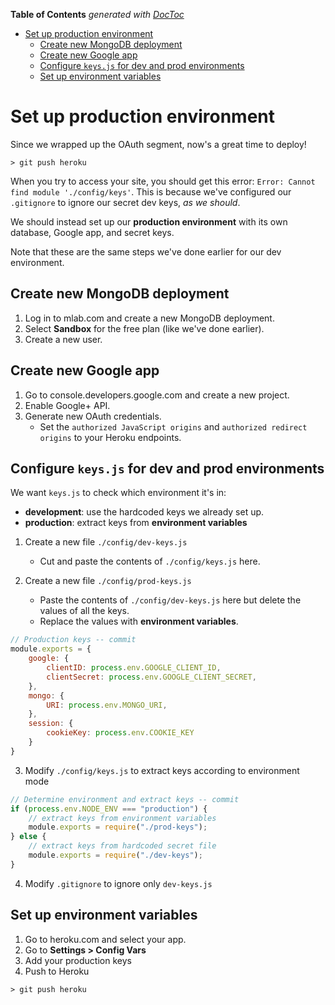<!-- START doctoc generated TOC please keep comment here to allow auto update -->
<!-- DON'T EDIT THIS SECTION, INSTEAD RE-RUN doctoc TO UPDATE -->
**Table of Contents**  *generated with [DocToc](https://github.com/thlorenz/doctoc)*

- [Set up production environment](#set-up-production-environment)
  - [Create new MongoDB deployment](#create-new-mongodb-deployment)
  - [Create new Google app](#create-new-google-app)
  - [Configure `keys.js` for dev and prod environments](#configure-keysjs-for-dev-and-prod-environments)
  - [Set up environment variables](#set-up-environment-variables)

<!-- END doctoc generated TOC please keep comment here to allow auto update -->

# Set up production environment 
Since we wrapped up the OAuth segment, now's a great time to deploy! 

```
> git push heroku 
```

When you try to access your site, you should get this error: `Error: Cannot find module './config/keys'`. This is because we've configured our `.gitignore` to ignore our secret dev keys, *as we should*. 

We should instead set up our **production environment** with its own database, Google app, and secret keys. 

Note that these are the same steps we've done earlier for our dev environment.

## Create new MongoDB deployment 
1. Log in to mlab.com and create a new MongoDB deployment. 
2. Select **Sandbox** for the free plan (like we've done earlier). 
3. Create a new user.

## Create new Google app
1. Go to console.developers.google.com and create a new project.
2. Enable Google+ API.
3. Generate new OAuth credentials.
	- Set the `authorized JavaScript origins` and `authorized redirect origins` to your Heroku endpoints.

## Configure `keys.js` for dev and prod environments
We want `keys.js` to check which environment it's in: 
- **development**: use the hardcoded keys we already set up.
- **production**: extract keys from **environment variables**

1. Create a new file `./config/dev-keys.js`
	- Cut and paste the contents of `./config/keys.js` here.

2. Create a new file `./config/prod-keys.js`
	- Paste the contents of `./config/dev-keys.js` here but delete the values of all the keys.
	- Replace the values with **environment variables**.
```js 
// Production keys -- commit 
module.exports = {
	google: {
		clientID: process.env.GOOGLE_CLIENT_ID,
		clientSecret: process.env.GOOGLE_CLIENT_SECRET,		
	},
	mongo: {
		URI: process.env.MONGO_URI,
	},
	session: {
		cookieKey: process.env.COOKIE_KEY
	} 
}
```

3. Modify `./config/keys.js` to extract keys according to environment mode
```js 
// Determine environment and extract keys -- commit
if (process.env.NODE_ENV === "production") {
	// extract keys from environment variables
	module.exports = require("./prod-keys");
} else {
	// extract keys from hardcoded secret file
	module.exports = require("./dev-keys");
}
```

4. Modify `.gitignore` to ignore only `dev-keys.js`

## Set up environment variables
1. Go to heroku.com and select your app.
2. Go to **Settings > Config Vars**
3. Add your production keys
4. Push to Heroku 
```
> git push heroku 
```


